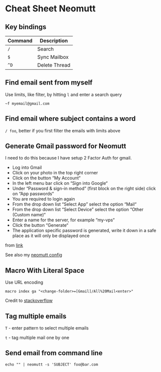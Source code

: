 # Cheat Sheet Neomutt

## Key bindings

| Command | Description  |
| ------- | ------------ |
| `/`     | Search       |
| `$`     | Sync Mailbox |
| `^D`    | Delete Thread|

## Find email sent from myself

Use limits, like filter, by hitting `l` and enter a search query

`~f myemail@gmail.com`

## Find email where subject contains a word

`/ foo`, better if you first filter the emails with limits above

## Generate Gmail password for Neomutt

I need to do this because I have setup 2 Factor Auth for gmail.

- Log into Gmail
- Click on your photo in the top right corner
- Click on the button “My Account“
- In the left menu bar click on “Sign into Google“
- Under “Password & sign-in method” (first block on the right side) click on “App passwords“
- You are required to login again
- From the drop down list “Select App” select the option “Mail“
- From the drop down list “Select Device” select the option “Other (Custom name)“
- Enter a name for the server, for example “my-vps“
- Click the button “Generate“
- The application specific password is generated, write it down in a safe place as it will only be displayed once

from [link](https://nidkil.me/2018/01/18/setting-up-mutt-to-send-mail-using-gmail-with-2fa-set/)

See also my [neomutt config](https://github.com/ynotstartups/dotfiles/blob/main/.neomutt_config)

## Macro With Literal Space

Use URL encoding

`macro index ga "<change-folder>=[Gmail]/All%20Mail<enter>"`

Credit to [stackoverflow](https://stackoverflow.com/a/14779416)

## Tag multiple emails

`T` - enter pattern to select multiple emails

`t` - tag multiple mail one by one

## Send email from command line

`echo "" | neomutt -s 'SUBJECT' foo@bar.com`
